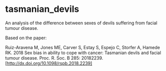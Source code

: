 # tasmanian_devils
An analysis of the difference between sexes of devils suffering from facial tumour disease.

Based on the paper:

Ruiz-Aravena M, Jones ME, Carver S, Estay S, Espejo C, Storfer A, Hamede RK. 2018 Sex bias
in ability to cope with cancer: Tasmanian devils and facial tumour disease. Proc. R. Soc. B
285: 20182239. [http://dx.doi.org/10.1098/rspb.2018.2239]
